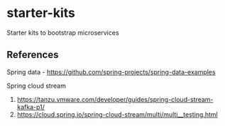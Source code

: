 # starter-kits

Starter kits to bootstrap microservices


## References

Spring data - https://github.com/spring-projects/spring-data-examples

Spring cloud stream 

1. https://tanzu.vmware.com/developer/guides/spring-cloud-stream-kafka-p1/
2. https://cloud.spring.io/spring-cloud-stream/multi/multi__testing.html